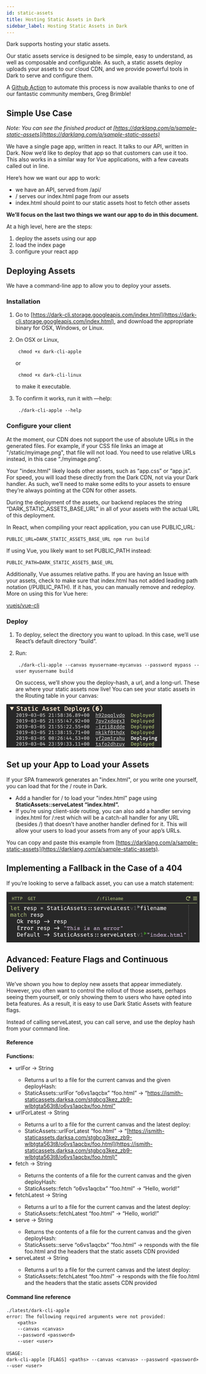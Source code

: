 ```yaml
---
id: static-assets
title: Hosting Static Assets in Dark
sidebar_label: Hosting Static Assets in Dark
---
```


Dark supports hosting your static assets.

Our static assets service is designed to be simple, easy to understand, as well as composable and configurable. As such, a static assets deploy uploads your assets to our cloud CDN, and we provide powerful tools in Dark to serve and configure them.

A [Github Action](https://github.com/marketplace/actions/upload-static-assets-to-dark-canvas) to automate this process is now available thanks to one of our fantastic community members, Greg Brimble!

## Simple Use Case

*Note: You can see the finished product at [https://darklang.com/a/sample-static-assets](https://darklang.com/a/sample-static-assets)*

We have a single page app, written in react. It talks to our API, written in Dark. Now we’d like to deploy that app so that customers can use it too. This also works in a similar way for Vue applications, with a few caveats called out in line.

Here’s how we want our app to work:

- we have an API, served from /api/
- / serves our index.html page from our assets
- index.html should point to our static assets host to fetch other assets

**We’ll focus on the last two things we want our app to do in this document.**

At a high level, here are the steps:

1. deploy the assets using our app
2. load the index page
3. configure your react app

## Deploying Assets

We have a command-line app to allow you to deploy your assets.

### Installation

1. Go to [https://dark-cli.storage.googleapis.com/index.html](https://dark-cli.storage.googleapis.com/index.html), and download the appropriate binary for OSX, Windows, or Linux.
2. On OSX or Linux, 

        chmod +x dark-cli-apple

    or 

        chmod +x dark-cli-linux

    to make it executable.

3. To confirm it works, run it with —help:

        ./dark-cli-apple --help

### Configure your client

At the moment, our CDN does not support the use of absolute URLs in the generated files. For example, if your CSS file links an image at "/static/myimage.png", that file will not load. You need to use relative URLs instead, in this case “./myimage.png”.

Your "index.html" likely loads other assets, such as “app.css” or “app.js”. For speed, you will load these directly from the Dark CDN, not via your Dark handler. As such, we’ll need to make some edits to your assets to ensure they’re always pointing at the CDN for other assets.

During the deployment of the assets, our backend replaces the string “DARK_STATIC_ASSETS_BASE_URL” in all of your assets with the actual URL of this deployment.

In React, when compiling your react application, you can use PUBLIC_URL:

    PUBLIC_URL=DARK_STATIC_ASSETS_BASE_URL npm run build

If using Vue, you likely want to set PUBLIC_PATH instead:

    PUBLIC_PATH=DARK_STATIC_ASSETS_BASE_URL

Additionally, Vue assumes relative paths. If you are having an Issue with your assets, check to make sure that index.html has not added leading path notation (/PUBLIC_PATH). If it has, you can manually remove and redeploy. More on using this for Vue here: 

[vuejs/vue-cli](https://github.com/vuejs/vue-cli/tree/dev/docs/config#publicpath)

### Deploy

1. To deploy, select the directory you want to upload. In this case, we’ll use React’s default directory “build”.
2. Run:

        ./dark-cli-apple --canvas myusername-mycanvas --password mypass --user myusername build

    On success, we’ll show you the deploy-hash, a url, and a long-url. These are where your static assets now live! You can see your static assets in the Routing table in your canvas:

![assets/staticassets/image1.png](assets/staticassets/image1.png)

## Set up your App to Load your Assets

If your SPA framework generates an "index.html", or you write one yourself, you can load that for the / route in Dark.

- Add a handler for / to load your "index.html" page using **StaticAssets::serveLatest “index.html”.**
- If you’re using client-side routing, you can also add a handler serving index.html for /:rest which will be a catch-all handler for any URL (besides /) that doesn’t have another handler defined for it. This will allow your users to load your assets from any of your app’s URLs.

You can copy and paste this example from [https://darklang.com/a/sample-static-assets](https://darklang.com/a/sample-static-assets).

## Implementing a Fallback in the Case of a 404

If you’re looking to serve a fallback asset, you can use a match statement:

![assets/staticassets/image2.png](assets/staticassets/image2.png)

## Advanced: Feature Flags and Continuous Delivery

We’ve shown you how to deploy new assets that appear immediately. However, you often want to control the rollout of those assets, perhaps seeing them yourself, or only showing them to users who have opted into beta features. As a result, it is easy to use Dark Static Assets with feature flags.

Instead of calling serveLatest, you can call serve, and use the deploy hash from your command line.

#### Reference

**Functions:**

- urlFor <deployHash : String> <file : String> -> String
    - Returns a url to a file for the current canvas and the given deployHash:
    - StaticAssets::urlFor “o6vs1aqcbx” “foo.html” -> “https://ismith-staticassets.darksa.com/stgbcg3kez_zb9-wlbtgta563t8/o6vs1aqcbx/foo.html”
- urlForLatest <deployHash : String> <file : String> -> String
    - Returns a url to a file for the current canvas and the latest deploy:
    - StaticAssets::urlForLatest “foo.html” -> “[https://ismith-staticassets.darksa.com/stgbcg3kez_zb9-wlbtgta563t8/o6vs1aqcbx/foo.html](https://ismith-staticassets.darksa.com/stgbcg3kez_zb9-wlbtgta563t8/o6vs1aqcbx/foo.html)”
- fetch <deployHash : String> <file : String> -> String
    - Returns the contents of a file for the current canvas and the given deployHash:
    - StaticAssets::fetch “o6vs1aqcbx” “foo.html” -> “<html><body>Hello, world!</body></html>”
- fetchLatest <deployHash : String> <file : String> -> String
    - Returns a url to a file for the current canvas and the latest deploy:
    - StaticAssets::fetchLatest “foo.html” -> “<html><body>Hello, world!</body></html>”
- serve <deployHash : String> <file : String> -> String
    - Returns the contents of a file for the current canvas and the given deployHash:
    - StaticAssets::serve “o6vs1aqcbx” “foo.html” -> responds with the file foo.html and the headers that the static assets CDN provided
- serveLatest <deployHash : String> <file : String> -> String
    - Returns a url to a file for the current canvas and the latest deploy:
    - StaticAssets::fetchLatest “foo.html” -> responds with the file foo.html and the headers that the static assets CDN provided

#### Command line reference

    ./latest/dark-cli-apple
    error: The following required arguments were not provided:
    	<paths>
    	--canvas <canvas>
    	--password <password>
    	--user <user>
    
    USAGE:
    dark-cli-apple [FLAGS] <paths> --canvas <canvas> --password <password> --user <user>